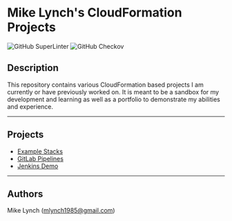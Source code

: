 Mike Lynch's CloudFormation Projects
=====

![GitHub SuperLinter](https://github.com/mlynch1985/cloudformation/workflows/superlinter/badge.svg?branch=main)
![GitHub Checkov](https://github.com/mlynch1985/cloudformation/workflows/checkov/badge.svg?branch=main)

## Description
This repository contains various CloudFormation based projects I am currently or have previously worked on. It is meant to be a sandbox for my development and learning as well as a portfolio to demonstrate my abilities and experience.


----
## Projects
- [Example Stacks](https://github.com/mlynch1985/cloudformation/tree/main/example-stacks)
- [GitLab Pipelines](https://github.com/mlynch1985/cloudformation/tree/main/gitlab-pipelines)
- [Jenkins Demo](https://github.com/mlynch1985/cloudformation/tree/main/jenkins-demo)


----
## Authors
Mike Lynch (mlynch1985@gmail.com)
